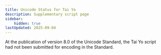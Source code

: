 ```yaml
---
title: Unicode Status for Tai Yo
description: Supplementary script page
sidebar:
    hidden: true
lastUpdated: 2025-09-04
---
```


At the publication of version 8.0 of the Unicode Standard, the Tai Yo script had not been submitted for encoding in the Standard.

[comment]: # (end of intro)

[comment]: # (start of blocks)



[comment]: # (end of blocks)

[comment]: # (start of chars)



[comment]: # (end of chars)

[comment]: # (start of rest)



